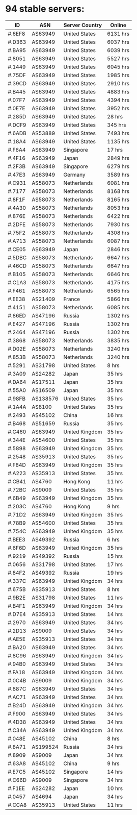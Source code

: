 # 94 stable servers:

| ID | ASN | Server Country | Online |
| ------ | ------ | ------ | ------ |
| #.6EF8 | AS63949 | United States | 6131 hrs |
| #.D363 | AS63949 | United States | 6037 hrs |
| #.BA95 | AS63949 | United States | 6039 hrs |
| #.8051 | AS63949 | United States | 5527 hrs |
| #.1449 | AS63949 | United States | 6045 hrs |
| #.75DF | AS63949 | United States | 1985 hrs |
| #.39CD | AS63949 | United States | 2910 hrs |
| #.B445 | AS63949 | United States | 4883 hrs |
| #.07F7 | AS63949 | United States | 4394 hrs |
| #.0E7E | AS63949 | United States | 3952 hrs |
| #.285D | AS63949 | United States | 28 hrs |
| #.DCF9 | AS63949 | United States | 345 hrs |
| #.6ADB | AS53889 | United States | 7493 hrs |
| #.18A4 | AS63949 | United States | 1135 hrs |
| #.F6A4 | AS63949 | Singapore | 17 hrs |
| #.4F16 | AS63949 | Japan | 2849 hrs |
| #.2F3B | AS63949 | Singapore | 6279 hrs |
| #.47E3 | AS63949 | Germany | 3589 hrs |
| #.C931 | AS58073 | Netherlands | 6081 hrs |
| #.7177 | AS58073 | Netherlands | 8168 hrs |
| #.8F1F | AS58073 | Netherlands | 8165 hrs |
| #.4A30 | AS58073 | Netherlands | 8053 hrs |
| #.876E | AS58073 | Netherlands | 6422 hrs |
| #.2DFE | AS58073 | Netherlands | 7930 hrs |
| #.75F2 | AS58073 | Netherlands | 4308 hrs |
| #.A713 | AS58073 | Netherlands | 6087 hrs |
| #.CE05 | AS63949 | Japan | 2846 hrs |
| #.5DBC | AS58073 | Netherlands | 6647 hrs |
| #.46CD | AS58073 | Netherlands | 6647 hrs |
| #.B105 | AS58073 | Netherlands | 6646 hrs |
| #.C1A3 | AS58073 | Netherlands | 4175 hrs |
| #.F461 | AS58073 | Netherlands | 6565 hrs |
| #.EE38 | AS21409 | France | 5866 hrs |
| #.4151 | AS58073 | Netherlands | 6085 hrs |
| #.86ED | AS47196 | Russia | 1302 hrs |
| #.E427 | AS47196 | Russia | 1302 hrs |
| #.2464 | AS47196 | Russia | 1302 hrs |
| #.3868 | AS58073 | Netherlands | 3835 hrs |
| #.D02E | AS58073 | Netherlands | 3240 hrs |
| #.853B | AS58073 | Netherlands | 3240 hrs |
| #.5291 | AS31798 | United States | 8 hrs |
| #.3A09 | AS24282 | Japan | 35 hrs |
| #.DA64 | AS17511 | Japan | 35 hrs |
| #.55A0 | AS16509 | Japan | 35 hrs |
| #.98FB | AS138576 | United States | 35 hrs |
| #.1A4A | AS8100 | United States | 35 hrs |
| #.2493 | AS45102 | China | 16 hrs |
| #.B468 | AS51659 | Russia | 35 hrs |
| #.C460 | AS63949 | United Kingdom | 35 hrs |
| #.344E | AS54600 | United States | 35 hrs |
| #.5898 | AS63949 | United Kingdom | 35 hrs |
| #.2548 | AS35913 | United States | 35 hrs |
| #.F84D | AS63949 | United Kingdom | 35 hrs |
| #.A223 | AS35913 | United States | 35 hrs |
| #.CB41 | AS4760 | Hong Kong | 11 hrs |
| #.72BC | AS9009 | United States | 35 hrs |
| #.6B49 | AS63949 | United Kingdom | 35 hrs |
| #.203C | AS4760 | Hong Kong | 9 hrs |
| #.71D2 | AS63949 | United Kingdom | 35 hrs |
| #.78B9 | AS54600 | United States | 35 hrs |
| #.754C | AS63949 | United Kingdom | 35 hrs |
| #.BEE3 | AS49392 | Russia | 6 hrs |
| #.6F6D | AS63949 | United Kingdom | 35 hrs |
| #.9219 | AS49392 | Russia | 15 hrs |
| #.0656 | AS31798 | United States | 17 hrs |
| #.84F2 | AS49392 | Russia | 19 hrs |
| #.337C | AS63949 | United Kingdom | 34 hrs |
| #.675B | AS35913 | United States | 8 hrs |
| #.9B2E | AS31798 | United States | 11 hrs |
| #.B4F1 | AS63949 | United Kingdom | 34 hrs |
| #.D7E4 | AS35913 | United States | 14 hrs |
| #.2970 | AS63949 | United States | 34 hrs |
| #.2D13 | AS9009 | United States | 34 hrs |
| #.AE5E | AS35913 | United States | 34 hrs |
| #.BA20 | AS63949 | United States | 34 hrs |
| #.8C96 | AS63949 | United Kingdom | 34 hrs |
| #.94B0 | AS63949 | United States | 34 hrs |
| #.FA18 | AS63949 | United Kingdom | 34 hrs |
| #.0C4B | AS9009 | United Kingdom | 34 hrs |
| #.887C | AS63949 | United States | 34 hrs |
| #.AC71 | AS63949 | United States | 34 hrs |
| #.B24D | AS63949 | United Kingdom | 34 hrs |
| #.F900 | AS63949 | United States | 34 hrs |
| #.4D38 | AS63949 | United States | 34 hrs |
| #.C34A | AS63949 | United Kingdom | 34 hrs |
| #.048E | AS45102 | China | 8 hrs |
| #.8A71 | AS199524 | Russia | 34 hrs |
| #.8909 | AS9009 | Japan | 34 hrs |
| #.63A8 | AS45102 | China | 9 hrs |
| #.E7C5 | AS45102 | Singapore | 14 hrs |
| #.C66D | AS9009 | Singapore | 34 hrs |
| #.F1EE | AS24282 | Japan | 10 hrs |
| #.0457 | AS4694 | Japan | 34 hrs |
| #.CCA8 | AS35913 | United States | 11 hrs |

